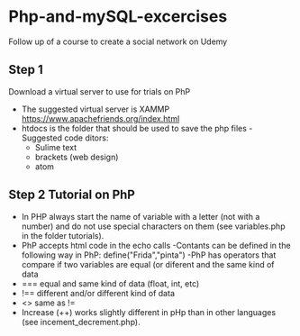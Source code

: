 # Php-and-mySQL-excercises
Follow up of a course to create a social network on Udemy

## Step 1
Download a virtual server to use for trials on PhP
- The suggested virtual server is XAMMP https://www.apachefriends.org/index.html
- htdocs is the folder that should be used to save the php files
-Suggested code ditors:
  - Sulime text
  - brackets (web design)
  - atom
## Step 2 Tutorial on PhP
- In PHP always start the name of variable with a letter (not with a number) and do not use special characters on them (see variables.php in the folder tutorials).
- PhP accepts html code in the echo calls
-Contants can be defined in the following way in PhP: define("Frida","pinta")
-PhP has operators that compare if two variables are equal (or diferent and the same kind of data
 - === equal and same kind of data (float, int, etc)
 - !== different and/or different kind of data
 - <> same as !=
 - Increase (++) works slightly different in pHp than in other languages (see incement_decrement.php).
